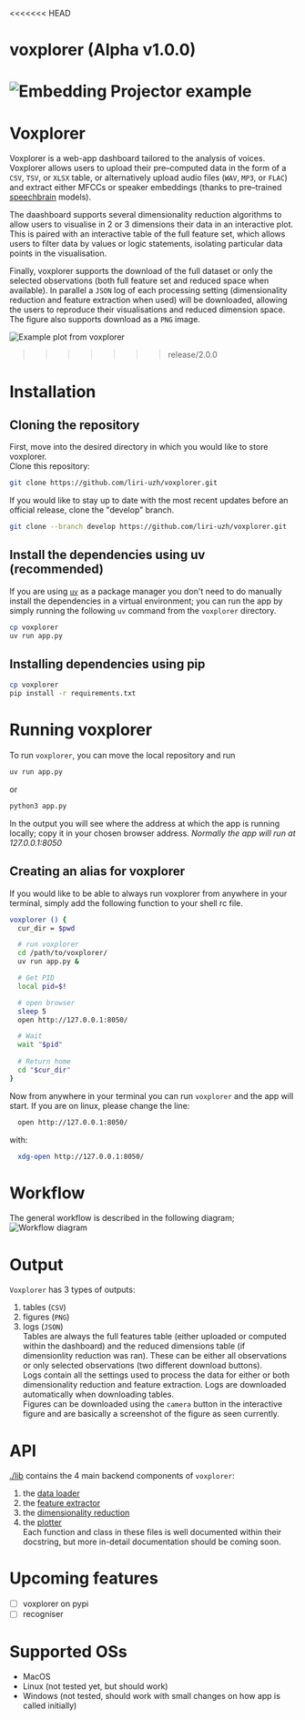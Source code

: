 <<<<<<< HEAD
# voxplorer (Alpha v1.0.0)
![Embedding Projector example](screenshots/embedding_dark.png)  
=======
# Voxplorer
Voxplorer is a web-app dashboard tailored to the analysis of voices.  
Voxplorer allows users to upload their pre–computed data in the form of 
a `CSV`, `TSV`, or `XLSX` table, or alternatively upload audio files (`WAV`, `MP3`, or `FLAC`) 
and extract either MFCCs or speaker embeddings (thanks to pre–trained 
[speechbrain](https://huggingface.co/speechbrain) models). 
  
The daashboard supports several dimensionality reduction algorithms to allow 
users to visualise in 2 or 3 dimensions their data in an interactive plot.  
This is paired with an interactive table of the full feature set, which allows 
users to filter data by values or logic statements, isolating particular data points 
in the visualisation. 
  
Finally, voxplorer supports the download of the full dataset or only the selected 
observations (both full feature set and reduced space when available). 
In parallel a `JSON` log of each processing setting (dimensionality reduction and 
feature extraction when used) will be downloaded, allowing the users to reproduce 
their visualisations and reduced dimension space. 
The figure also supports download as a `PNG` image.  
  
![Example plot from voxplorer](./images/newplot.png)
>>>>>>> release/2.0.0

# Installation
## Cloning the repository
First, move into the desired directory in which you would like 
to store voxplorer.  
Clone this repository:
```sh
git clone https://github.com/liri-uzh/voxplorer.git
```

If you would like to stay up to date with the most recent updates before an 
official release, clone the "develop" branch.
```sh
git clone --branch develop https://github.com/liri-uzh/voxplorer.git
```

## Install the dependencies using uv (recommended)
If you are using [`uv`](https://docs.astral.sh/uv/) as a package manager you don't need to do manually install the 
dependencies in a virtual environment; you can run the app by simply running the 
following `uv` command from the `voxplorer` directory.
```sh
cp voxplorer
uv run app.py
```

## Installing dependencies using pip
```sh
cp voxplorer
pip install -r requirements.txt
```

# Running voxplorer
To run `voxplorer`, you can move the local repository and run
```sh
uv run app.py
```
or
```sh
python3 app.py
```
In the output you will see where the address at which the app is running locally; 
copy it in your chosen browser address. 
*Normally the app will run at 127.0.0.1:8050*

## Creating an alias for voxplorer 
If you would like to be able to always run voxplorer from anywhere 
in your terminal, simply add the following function to your shell rc file.
```sh
voxplorer () {
  cur_dir = $pwd

  # run voxplorer
  cd /path/to/voxplorer/
  uv run app.py &

  # Get PID
  local pid=$!

  # open browser
  sleep 5
  open http://127.0.0.1:8050/

  # Wait
  wait "$pid"
  
  # Return home
  cd "$cur_dir"
}
```
Now from anywhere in your terminal you can run `voxplorer` and the app will start.
If you are on linux, please change the line:
```sh
  open http://127.0.0.1:8050/
```
with:
```sh
  xdg-open http://127.0.0.1:8050/
```


# Workflow
The general workflow is described in the following diagram; 
![Workflow diagram](./images/block_diagram.png)

# Output
`Voxplorer` has 3 types of outputs:
1. tables (`CSV`)
2. figures (`PNG`)
3. logs (`JSON`)  
Tables are always the full features table (either uploaded or computed within the 
dashboard) and the reduced dimensions table (if dimensionlity reduction was ran). 
These can be either all observations or only selected observations (two different 
download buttons).  
Logs contain all the settings used to process the data for either or both 
dimensionality reduction and feature extraction. Logs are downloaded automatically 
when downloading tables.  
Figures can be downloaded using the `camera` button in the interactive figure and 
are basically a screenshot of the figure as seen currently. 

# API
[./lib](./lib/) contains the 4 main backend components of `voxplorer`:
1. the [data loader](./lib/data_loader.py)
2. the [feature extractor](./lib/feature_extraction.py)
3. the [dimensionality reduction](./lib/dimensionality_reduction.py)
4. the [plotter](./lib/plotting.py)  
Each function and class in these files is well documented within their docstring, 
but more in-detail documentation should be coming soon.

# Upcoming features
- [ ] voxplorer on pypi
- [ ] recogniser

# Supported OSs
- MacOS
- Linux (not tested yet, but should work)
- Windows (not tested, should work with small changes on how app is called initially)
